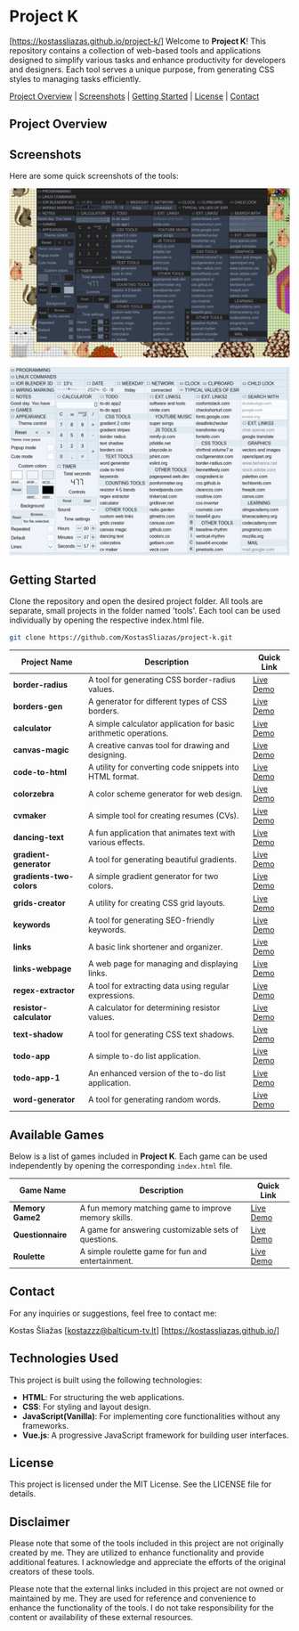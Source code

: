 # Project K
[https://kostassliazas.github.io/project-k/]
Welcome to **Project K**! This repository contains a collection of web-based tools and applications designed to simplify various tasks and enhance productivity for developers and designers. Each tool serves a unique purpose, from generating CSS styles to managing tasks efficiently.

[Project Overview](#projects-overview) | [Screenshots](#screenshots) | [Getting Started](#getting-started) | [License](#license) | [Contact](#contact)

## Project Overview

## Screenshots

Here are some quick screenshots of the tools:

![Project K Screenshot](screenshots1.png)

![Project K Screenshot](screenshots.png)

## Getting Started

Clone the repository and open the desired project folder. All tools are separate, small projects in the folder named 'tools'. Each tool can be used individually by opening the respective index.html file.

```bash
git clone https://github.com/KostasSliazas/project-k.git
```

| Project Name             | Description                                               | Quick Link                  |
|--------------------------|-----------------------------------------------------------|-----------------------------|
| **border-radius**        | A tool for generating CSS border-radius values.          | <a href="https://kostassliazas.github.io/project-k/tools/border-radius" target="_blank" rel="noopener noreferrer">Live Demo</a>             |
| **borders-gen**          | A generator for different types of CSS borders.          | <a href="https://kostassliazas.github.io/project-k/tools/borders-gen" target="_blank" rel="noopener noreferrer">Live Demo</a>             |
| **calculator**           | A simple calculator application for basic arithmetic operations. | <a href="https://kostassliazas.github.io/project-k/tools/calculator" target="_blank" rel="noopener noreferrer">Live Demo</a>         |
| **canvas-magic**         | A creative canvas tool for drawing and designing.        | <a href="https://kostassliazas.github.io/project-k/tools/canvas-magic" target="_blank" rel="noopener noreferrer">Live Demo</a>             |
| **code-to-html**         | A utility for converting code snippets into HTML format. | <a href="https://kostassliazas.github.io/project-k/tools/code-to-html" target="_blank" rel="noopener noreferrer">Live Demo</a>             |
| **colorzebra**           | A color scheme generator for web design.                 | <a href="https://kostassliazas.github.io/project-k/tools/colorzebra" target="_blank" rel="noopener noreferrer">Live Demo</a>           |
| **cvmaker**              | A simple tool for creating resumes (CVs).                | <a href="https://kostassliazas.github.io/project-k/tools/cvmaker" target="_blank" rel="noopener noreferrer">Live Demo</a>              |
| **dancing-text**         | A fun application that animates text with various effects.| <a href="https://kostassliazas.github.io/project-k/tools/dancing-text" target="_blank" rel="noopener noreferrer">Live Demo</a>         |
| **gradient-generator**   | A tool for generating beautiful gradients.                | <a href="https://kostassliazas.github.io/project-k/tools/gradient-generator" target="_blank" rel="noopener noreferrer">Live Demo</a>   |
| **gradients-two-colors** | A simple gradient generator for two colors.              | <a href="https://kostassliazas.github.io/project-k/tools/gradients-two-colors" target="_blank" rel="noopener noreferrer">Live Demo</a> |
| **grids-creator**        | A utility for creating CSS grid layouts.                 | <a href="https://kostassliazas.github.io/project-k/tools/grids-creator" target="_blank" rel="noopener noreferrer">Live Demo</a>        |
| **keywords**             | A tool for generating SEO-friendly keywords.             | <a href="https://kostassliazas.github.io/project-k/tools/keywords" target="_blank" rel="noopener noreferrer">Live Demo</a>             |
| **links**                | A basic link shortener and organizer.                    | <a href="https://kostassliazas.github.io/project-k/tools/links" target="_blank" rel="noopener noreferrer">Live Demo</a>                |
| **links-webpage**        | A web page for managing and displaying links.            | <a href="https://kostassliazas.github.io/project-k/tools/links-webpage" target="_blank" rel="noopener noreferrer">Live Demo</a>        |
| **regex-extractor**      | A tool for extracting data using regular expressions.    | <a href="https://kostassliazas.github.io/project-k/tools/regex-extractor" target="_blank" rel="noopener noreferrer">Live Demo</a>      |
| **resistor-calculator**  | A calculator for determining resistor values.            | <a href="https://kostassliazas.github.io/project-k/tools/resistor-calculator" target="_blank" rel="noopener noreferrer">Live Demo</a>  |
| **text-shadow**          | A tool for generating CSS text shadows.                  | <a href="https://kostassliazas.github.io/project-k/tools/text-shadow" target="_blank" rel="noopener noreferrer">Live Demo</a>          |
| **todo-app**             | A simple to-do list application.                          | <a href="https://kostassliazas.github.io/project-k/tools/todo-app" target="_blank" rel="noopener noreferrer">Live Demo</a>             |
| **todo-app-1**           | An enhanced version of the to-do list application.       | <a href="https://kostassliazas.github.io/project-k/tools/todo-app-1" target="_blank" rel="noopener noreferrer">Live Demo</a>           |
| **word-generator**       | A tool for generating random words.                       | <a href="https://kostassliazas.github.io/project-k/tools/word-generator" target="_blank" rel="noopener noreferrer">Live Demo</a>       |

## Available Games

Below is a list of games included in **Project K**. Each game can be used independently by opening the corresponding `index.html` file.

| Game Name                | Description                                               | Quick Link                  |
|--------------------------|-----------------------------------------------------------|-----------------------------|
| **Memory Game2**         | A fun memory matching game to improve memory skills.       | <a href="https://kostassliazas.github.io/project-k/games/memory-game" target="_blank" rel="noopener noreferrer">Live Demo</a>               |
| **Questionnaire**        | A game for answering customizable sets of questions.           | <a href="https://kostassliazas.github.io/project-k/games/questionnaire" target="_blank" rel="noopener noreferrer">Live Demo</a>              |
| **Roulette**             | A simple roulette game for fun and entertainment.          | <a href="https://kostassliazas.github.io/project-k/games/roulette" target="_blank" rel="noopener noreferrer">Live Demo</a>                   |

## Contact

For any inquiries or suggestions, feel free to contact me:

Kostas Šliažas
[kostazzz@balticum-tv.lt]
[https://kostassliazas.github.io/]

## Technologies Used

This project is built using the following technologies:

- **HTML**: For structuring the web applications.
- **CSS**: For styling and layout design.
- **JavaScript(Vanilla)**: For implementing core functionalities without any frameworks.
- **Vue.js**: A progressive JavaScript framework for building user interfaces.

## License

This project is licensed under the MIT License. See the LICENSE file for details.

## Disclaimer

Please note that some of the tools included in this project are not originally created by me. They are utilized to enhance functionality and provide additional features. I acknowledge and appreciate the efforts of the original creators of these tools.

Please note that the external links included in this project are not owned or maintained by me. They are used for reference and convenience to enhance the functionality of the tools. I do not take responsibility for the content or availability of these external resources.
